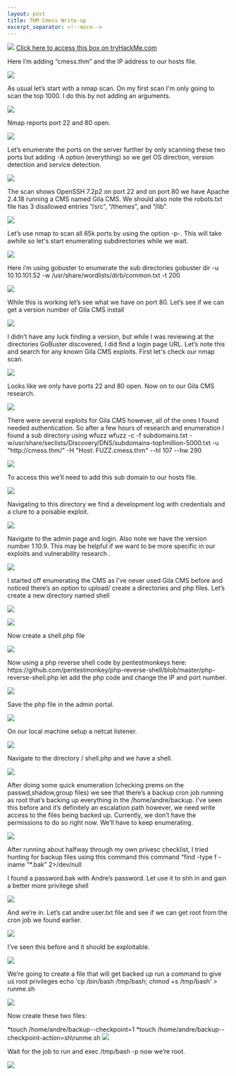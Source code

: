 ```yaml
---
layout: post
title: THM Cmess Write-up
excerpt_separator: <!--more-->
---
```

<img src="/img/cmess/0.head.png"/>
<!--more-->
<a href="https://tryhackme.com/room/cmess" target="_blank" > Click here to access this box on tryHackMe.com</a>
<p>Here I’m adding  “cmess.thm” and the IP address  to our hosts file.</p>
<img src="/img/cmess/1.hosts-file.png"/>

<p>As usual let’s start with a nmap scan. On my first scan I'm only going to scan the  top 1000. I do this by not adding an arguments.</p>
<img src="/img/cmess/2.nmap-scan-1.png">

<p>Nmap reports port 22 and 80 open.</p>
<img src="/img/cmess/3.nmap-scan-2.png"/>

<p>Let’s enumerate the ports on the server further by only scanning these two ports but adding -A option (everything) so we get  OS direction, version detection and service detection.  
</p>
<img src="/img/cmess/4.namp-scan-3.png"/>


<p>The scan shows OpenSSH 7.2p2 on port 22 and on port 80 we have  Apache 2.4.18 running a  CMS named Gila CMS. We should also note the robots.txt file has 3 disallowed entries “/src”, “/themes”, and “/lib”. </p>
<img src="/img/cmess/5.nmap-scan-4.png"/>


<p>Let’s use nmap to scan all 65k ports by using the option -p-. This will take awhile so let's start enumerating subdirectories while we wait. 
</p>
<img src="/img/cmess/6.nmap-scann-5.png"/>


<p>Here i’m using gobuster to enumerate the sub directories 
gobuster dir -u 10.10.101.52 -w /usr/share/wordlists/dirb/common.txt -t 200
</p>
<img src="/img/cmess/7.gobuster.png"/>


<p>While this is working let’s see what we have on port 80. Let’s see if we can get a version number of Gila CMS install</p>
<img src="/img/cmess/8.cms-index-page.png"/>


<p>I didn’t have any luck finding  a version, but while I was reviewing at the directories GoBuster discovered, I did find a login page URL. Let’s note this and  search for any known Gila CMS exploits. First let's check our nmap scan.  
</p>
<img src="/img/cmess/9.gilacms-login-page.png"/>


<p>Looks like we only have ports 22 and 80 open. Now on to our Gila CMS research.</p>
<img src="/img/cmess/10.nmap-scan6.png"/>


<p>There were several exploits for Gila CMS however, all of the ones I found needed authentication. So after a few hours of research and enumeration I found a sub directory using wfuzz  wfuzz -c -f subdomains.txt
-w/usr/share/seclists/Discovery/DNS/subdomains-top1million-5000.txt -u "http://cmess.thm/" -H "Host: FUZZ.cmess.thm" --hl 107 --hw 290
</p>
<img src="/img/cmess/11.wfuzz.png"/>


<p>To access this we’ll need to add this sub domain to our hosts file.</p>
<img src="/img/cmess/12.hosts-file2.png"/>


<p>Navigating to this directory we find a development log with credentials and a clure to a poisable exploit. 
</p>
<img src="/img/cmess/13.dev-log.png"/>


<p>Navigate to the admin page and login. Also note  we have the version number 1.10.9. This may be helpful if we want to be more specific in our  exploits and vulnerability research .
</p>
<img src="/img/cmess/14.gilacma-admin-page.png"/>



<p>I started off enumerating the CMS  as I’ve  never used Gila CMS before and noticed there’s an option to upload/ create a directories and php files. Let’s  create a new directory named shell</p>
<img src="/img/cmess/14.gilacma-admin-page.png"/>

<p></p>
<img src="/img/cmess/15.shell-dir-create.png"/>


<p>Now create a shell.php file </p>
<img src="/img/cmess/16.create-shell.php.png"/>


<p>Now using a php reverse shell code by pentestmonkeys here: https://github.com/pentestmonkey/php-reverse-shell/blob/master/php-reverse-shell.php let add the php code and change the IP and port number.</p>
<img src="/img/cmess/17.php-code.png"/>


<p>Save the php file in the admin portal.</p>
<img src="/img/cmess/18.php-code-saved.png"/>


<p>On our local machine setup a netcat listener.</p>
<img src="/img/cmess/19.setup-lisener.png"/>


<p>Navigate to the directory / shell.php and we have a shell. </p>
<img src="/img/cmess/20.rev-shell.png"/>


<p>After doing some quick enumeration (checking prems on the passwd,shadow,group files) we see that there’s a  backup cron job running as root that’s backing up everything in the /home/andre/backup. I’ve seen this before and it’s definitely an escalation path however, we need write access to the files being backed up. Currently, we don’t have the permissions to do so right now. We’ll have to keep enumerating.
</p>
<img src="/img/cmess/21.crontab.png"/>


<p>After running about halfway through my own privesc checklist, I tried hunting for backup files  using this command this command “find -type f -iname “*.bak” 2>/dev/null</p>
<p>I found a password.bak with Andre’s password. Let use it to shh in and gain a better more privilege shell</p>
<img src="/img/cmess/22.andres-password.png"/>


<p>And we’re in. Let’s cat andre user.txt file and see if we can get root from the cron job we found earlier.</p>
<img src="/img/cmess/23.andre-login.png"/>


<p>I’ve seen this before and it should be exploitable.</p>
<img src="/img/cmess/24.crontabjob.png"/>


<p>We’re going to create a file that will get backed up  run a command to give us root privileges echo 'cp /bin/bash /tmp/bash; chmod +s /tmp/bash' > runme.sh</p>
<img src="/img/cmess/25.create-the-payload.png"/>


<p>Now create these two files: </p>
*touch /home/andre/backup--checkpoint=1
*touch /home/andre/backup--checkpoint-action=sh\runme.sh
<img src="/img/cmess/26-create-thecheckpoint.png"/>


<p>Wait for the job to run and exec /tmp/bash -p now we’re root. </p>
<img src="/img/cmess/27.root.txt.png"/>


<p></p>





